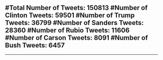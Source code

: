 #Total Number of Tweets: 150813 
#Number of Clinton Tweets: 59501
#Number of Trump Tweets: 36799
#Number of Sanders Tweets: 28360
#Number of Rubio Tweets: 11606
#Number of Carson Tweets: 8091
#Number of Bush Tweets: 6457
---
---
